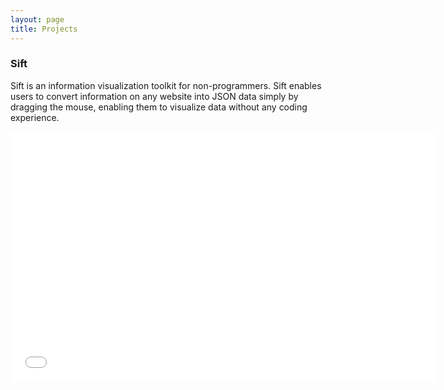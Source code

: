 ```yaml
---
layout: page
title: Projects
---
```


### Sift

Sift is an information visualization toolkit for non-programmers.
Sift enables users to convert information on any website into JSON data simply by dragging the mouse, enabling them to visualize data without any coding experience.

<div class="video-container">
<iframe src="//player.vimeo.com/video/114626834" width="680" height="400" frameborder="0" webkitallowfullscreen mozallowfullscreen allowfullscreen></iframe>
</div>
